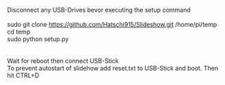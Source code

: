 Disconnect any USB-Drives bevor executing the setup command<br />
<br />
sudo git clone https://github.com/Hatschi915/Slideshow.git /home/pi/temp<br />
cd temp<br />
sudo python setup.py<br />
<br />
<br />
Wait for reboot then connect USB-Stick<br />
To prevent autostart of slidehow add reset.txt to USB-Stick and boot. Then hit CTRL+D<br />

